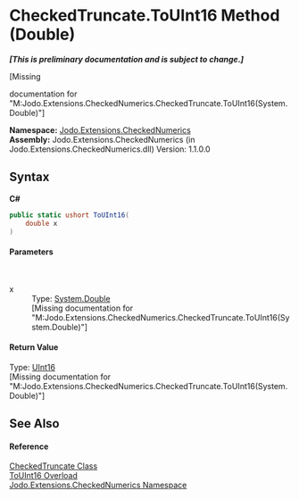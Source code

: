# CheckedTruncate.ToUInt16 Method (Double)
 _**\[This is preliminary documentation and is subject to change.\]**_

\[Missing <summary> documentation for "M:Jodo.Extensions.CheckedNumerics.CheckedTruncate.ToUInt16(System.Double)"\]

**Namespace:**&nbsp;<a href="N_Jodo_Extensions_CheckedNumerics">Jodo.Extensions.CheckedNumerics</a><br />**Assembly:**&nbsp;Jodo.Extensions.CheckedNumerics (in Jodo.Extensions.CheckedNumerics.dll) Version: 1.1.0.0

## Syntax

**C#**<br />
``` C#
public static ushort ToUInt16(
	double x
)
```


#### Parameters
&nbsp;<dl><dt>x</dt><dd>Type: <a href="https://docs.microsoft.com/dotnet/api/system.double" target="_blank" rel="noopener noreferrer">System.Double</a><br />\[Missing <param name="x"/> documentation for "M:Jodo.Extensions.CheckedNumerics.CheckedTruncate.ToUInt16(System.Double)"\]</dd></dl>

#### Return Value
Type: <a href="https://docs.microsoft.com/dotnet/api/system.uint16" target="_blank" rel="noopener noreferrer">UInt16</a><br />\[Missing <returns> documentation for "M:Jodo.Extensions.CheckedNumerics.CheckedTruncate.ToUInt16(System.Double)"\]

## See Also


#### Reference
<a href="T_Jodo_Extensions_CheckedNumerics_CheckedTruncate">CheckedTruncate Class</a><br /><a href="Overload_Jodo_Extensions_CheckedNumerics_CheckedTruncate_ToUInt16">ToUInt16 Overload</a><br /><a href="N_Jodo_Extensions_CheckedNumerics">Jodo.Extensions.CheckedNumerics Namespace</a><br />